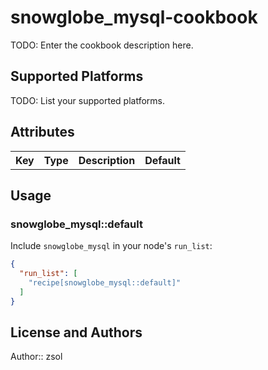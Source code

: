 # snowglobe_mysql-cookbook

TODO: Enter the cookbook description here.

## Supported Platforms

TODO: List your supported platforms.

## Attributes

<table>
  <tr>
    <th>Key</th>
    <th>Type</th>
    <th>Description</th>
    <th>Default</th>
  </tr>
</table>

## Usage

### snowglobe_mysql::default

Include `snowglobe_mysql` in your node's `run_list`:

```json
{
  "run_list": [
    "recipe[snowglobe_mysql::default]"
  ]
}
```

## License and Authors

Author:: zsol
